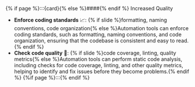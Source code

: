 {% if page %}:::{card}{% else %}####{% endif %}  Increased Quality


- **Enforce coding standards** 📈: {% if slide %}formatting, naming conventions, code organization{% else %}Automation tools can enforce coding standards, such as formatting, naming conventions, and code organization, ensuring that the codebase is consistent and easy to read.{% endif %}
- **Check code quality** 🚨: {% if slide %}code coverage, linting, quality metrics{% else %}Automation tools can perform static code analysis, including checks for code coverage, linting, and other quality metrics, helping to identify and fix issues before they become problems.{% endif %}
{%if page %}:::{% endif %}
